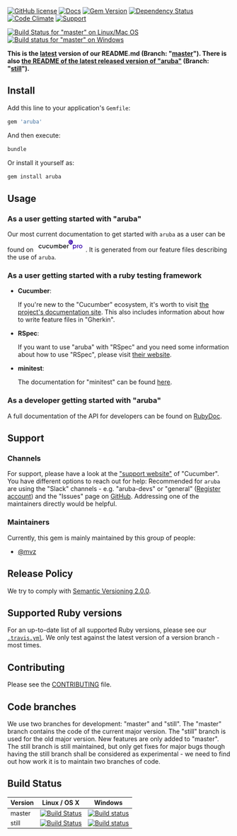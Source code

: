 [![GitHub license](https://img.shields.io/badge/license-MIT-blue.svg)](https://raw.githubusercontent.com/cucumber/aruba/master/LICENSE)
[![Docs](https://img.shields.io/badge/cucumber.pro-aruba-3d10af.svg)](https://app.cucumber.pro/projects/aruba)
[![Gem Version](https://badge.fury.io/rb/aruba.svg)](http://badge.fury.io/rb/aruba)
[![Dependency Status](https://gemnasium.com/cucumber/aruba.svg)](https://gemnasium.com/cucumber/aruba)
[![Code Climate](https://codeclimate.com/github/cucumber/aruba.svg)](https://codeclimate.com/github/cucumber/aruba)
[![Support](https://img.shields.io/badge/cucumber-support-orange.svg)](https://cucumber.io/support)

[![Build Status for "master" on Linux/Mac OS](https://travis-ci.org/cucumber/aruba.svg?branch=master)](https://travis-ci.org/cucumber/aruba) 
[![Build status for "master" on Windows](https://ci.appveyor.com/api/projects/status/jfo2tkqhnrqqcivl/branch/master?svg=true&passingText=master%20windows%20passing&failingText=master%20windows%20failing&pendingText=master%20windows%20pending)](https://ci.appveyor.com/project/cucumberbdd/aruba/branch/master)

**This is the [latest](https://github.com/cucumber/aruba/blob/master/README.md) version of our README.md (Branch: "[master](https://github.com/cucumber/aruba/tree/master)"). There is also [the README of the latest released version of "aruba"](https://github.com/cucumber/aruba/blob/still/README.md) (Branch: "[still](https://github.com/cucumber/aruba/tree/still)").**

## Install

Add this line to your application's `Gemfile`:

~~~ruby
gem 'aruba'
~~~

And then execute:

~~~bash
bundle
~~~

Or install it yourself as:

~~~bash
gem install aruba
~~~

## Usage

### As a user getting started with "aruba"

Our most current documentation to get started with `aruba` as a user can be found on [![See our documentation on Cucumber Pro](https://github.com/cucumber-ltd/brand/raw/master/images/png/notm/cucumber-pro-black/cucumber-pro-black-32.png)](https://app.cucumber.pro/projects/aruba). It is generated from our feature files describing the use of `aruba`.

### As a user getting started with a ruby testing framework

* **Cucumber**:

    If you're new to the "Cucumber" ecosystem, it's worth to visit
[the project's documentation site](https://cucumber.io/docs). This also includes
information about how to write feature files in "Gherkin".

* **RSpec**:

    If you want to use "aruba" with "RSpec" and you need some information about how to use "RSpec", please visit [their website](http://rspec.info/documentation/).

* **minitest**:

    The documentation for "minitest" can be found [here](http://docs.seattlerb.org/minitest/).

### As a developer getting started with "aruba"

A full documentation of the API for developers can be found on
[RubyDoc](http://www.rubydoc.info/github/cucumber/aruba/master/frames).

## Support

### Channels

For support, please have a look at the ["support website"](https://cucumber.io/support) of "Cucumber". You have different options to reach out for help: Recommended for `aruba` are using the "Slack" channels - e.g. "aruba-devs" or "general" ([Register account](https://cucumberbdd-slack-invite.herokuapp.com/)) and the "Issues" page on [GitHub](https://github.com/cucumber/aruba/issues). Addressing one of the maintainers directly would be helpful.

### Maintainers

Currently, this gem is mainly maintained by this group of people:

* [@mvz](https://github.com/mvz)

## Release Policy

We try to comply with [Semantic Versioning 2.0.0](http://semver.org/spec/v2.0.0.html).

## Supported Ruby versions

For an up-to-date list of all supported Ruby versions, please see our [`.travis.yml`](https://github.com/cucumber/aruba/blob/master/.travis.yml). We only test against the latest version of a version branch - most times.

## Contributing

Please see the [CONTRIBUTING](CONTRIBUTING.md) file.

## Code branches

We use two branches for development: "master" and "still". The "master" branch
contains the code of the current major version. The "still" branch is used for the
old major version. New features are only added to "master". The still branch is
still maintained, but only get fixes for major bugs though having the still
branch shall be considered as experimental - we need to find out how work it is
to maintain two branches of code.

## Build Status

|Version|Linux / OS X|Windows|
| ------ | ------ | ------ |
| master | [![Build Status](https://travis-ci.org/cucumber/aruba.svg?branch=master)](https://travis-ci.org/cucumber/aruba) | [![Build status](https://ci.appveyor.com/api/projects/status/jfo2tkqhnrqqcivl/branch/master?svg=true&passingText=master%20windows%20passing&failingText=master%20windows%20failing&pendingText==master%20windows%20pending)](https://ci.appveyor.com/project/cucumberbdd/aruba/branch/master)|
| still | [![Build Status](https://travis-ci.org/cucumber/aruba.svg?branch=still)](https://travis-ci.org/cucumber/aruba) | [![Build status](https://ci.appveyor.com/api/projects/status/jfo2tkqhnrqqcivl/branch/still?svg=true&passingText=still%20windows%20passing&failingText=still%20windows%20failing&pendingText=master%20windows%20pending)](https://ci.appveyor.com/project/cucumberbdd/aruba/branch/still)
